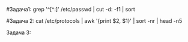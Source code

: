 #Задача1:
grep '^[^:]' /etc/passwd | cut -d: -f1 | sort

#Задача 2:
cat /etc/protocols | awk '{print $2, $1}' | sort -nr | head -n5

Задача 3:
